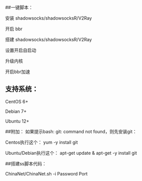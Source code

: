 ##一键脚本：

安装 shadowsocks/shadowsocksR/V2Ray

开启 bbr

搭建 shadowsocks/shadowsocksR/V2Ray

设置开启自启动

升级内核

开启bbr加速

## 支持系统：

CentOS 6+

Debian 7+

Ubuntu 12+



##附加：
如果提示bash: git: command not found，则先安装git：


Centos执行这个： yum -y install git


Ubuntu/Debian执行这个： apt-get update & apt-get -y install git


##搭建ss脚本代码：


ChinaNet/ChinaNet.sh -i Password Port
